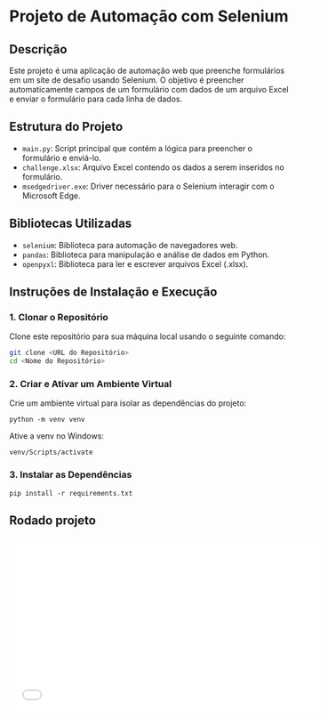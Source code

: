 # Projeto de Automação com Selenium

## Descrição

Este projeto é uma aplicação de automação web que preenche formulários em um site de desafio usando Selenium. O objetivo é preencher automaticamente campos de um formulário com dados de um arquivo Excel e enviar o formulário para cada linha de dados.

## Estrutura do Projeto

- `main.py`: Script principal que contém a lógica para preencher o formulário e enviá-lo.
- `challenge.xlsx`: Arquivo Excel contendo os dados a serem inseridos no formulário.
- `msedgedriver.exe`: Driver necessário para o Selenium interagir com o Microsoft Edge.

## Bibliotecas Utilizadas

- `selenium`: Biblioteca para automação de navegadores web.
- `pandas`: Biblioteca para manipulação e análise de dados em Python.
- `openpyxl`: Biblioteca para ler e escrever arquivos Excel (.xlsx).

## Instruções de Instalação e Execução

### 1. Clonar o Repositório

Clone este repositório para sua máquina local usando o seguinte comando:

```bash
git clone <URL do Repositório>
cd <Nome do Repositório>
```

### 2. Criar e Ativar um Ambiente Virtual

Crie um ambiente virtual para isolar as dependências do projeto:

``` python -m venv venv ```

Ative a venv no Windows:

``` venv/Scripts/activate ```

### 3. Instalar as Dependências

``` pip install -r requirements.txt ```

## Rodado projeto

<iframe width="560" height="315" src="[https://www.youtube.com/embed/dQw4w9WgXcQ](https://youtu.be/zbQdW0BX1w8)" frameborder="0" allow="accelerometer; autoplay; encrypted-media; gyroscope; picture-in-picture" allowfullscreen></iframe>
